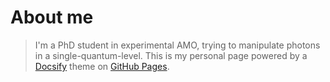 # About me

> I'm a PhD student in experimental AMO, trying to manipulate photons in a single-quantum-level. This is my personal page powered by a [Docsify][1] theme on [GitHub Pages][2].

[1]: https://docsify.js.org
[2]: https://pages.github.com/
